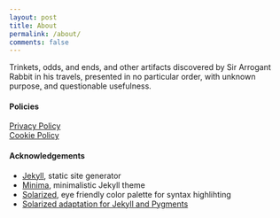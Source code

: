 ```yaml
---
layout: post
title: About
permalink: /about/
comments: false
---
```


Trinkets, odds[,](https://en.wikipedia.org/wiki/Serial_comma) and ends, and other artifacts discovered by Sir Arrogant Rabbit in his travels, presented in no particular order, with unknown purpose[,](https://en.wikipedia.org/wiki/Serial_comma) and questionable usefulness.

#### Policies

<a href="/privacy">Privacy Policy</a><br>
<a href="/cookies">Cookie Policy</a><br>


#### Acknowledgements

- [Jekyll](https://jekyllrb.com), static site generator
- [Minima](https://github.com/jekyll/minima), minimalistic Jekyll theme
- [Solarized](http://ethanschoonover.com/solarized), eye friendly color palette for syntax highlihting
- [Solarized adaptation for Jekyll and Pygments](https://gist.github.com/nicolashery/5765395)